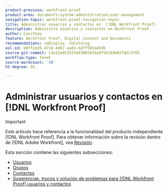```yaml
---
product-previous: workfront-proof
product-area: documents;system-administration;user-management
navigation-topic: workfront-proof-navigation-topic
title: Administrar usuarios y contactos en  [!DNL Workfront Proof]
description: Administre usuarios y contactos en Workfront Proof.
author: Courtney
feature: Workfront Proof, Digital Content and Documents
recommendations: noDisplay, noCatalog
exl-id: b0ff2ed5-4724-4d67-aa83-6dff583aeb36
source-git-commit: c3e15a052533d43065b50a9f56169b82f8dc3765
workflow-type: tm+mt
source-wordcount: '50'
ht-degree: 6%

---
```


# Administrar usuarios y contactos en [!DNL Workfront Proof]

>[!IMPORTANT]
>
>Este artículo hace referencia a la funcionalidad del producto independiente [!DNL Workfront Proof]. Para obtener información sobre la revisión dentro de [!DNL Adobe Workfront], vea [Revisión](../../review-and-approve-work/proofing/proofing.md).

Esta sección contiene las siguientes subsecciones:

* [Usuarios](../../workfront-proof/wp-mnguserscontacts/users/users.md)
* [Grupos](../../workfront-proof/wp-mnguserscontacts/groups/groups.md)
* [Contactos](../../workfront-proof/wp-mnguserscontacts/contacts/contacts.md)
* [Sugerencias, trucos y solución de problemas para  [!DNL Workfront Proof] usuarios y contactos](../../workfront-proof/wp-mnguserscontacts/tips-tricks-and-troubleshooting/tips-tricks-troubleshooting-wfproof.md)

